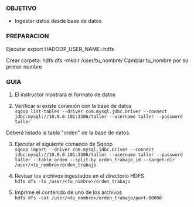### OBJETIVO
* Ingestar datos desde base de datos

### PREPARACION 
Ejecutar export HADOOP_USER_NAME=hdfs

Crear carpeta:
hdfs dfs -mkdir /user/tu_nombre/ 
Cambiar tu_nombre por su primer nombre

### GUIA
1. El instructor mostrará el formato de datos

2. Verificar si existe conexión con la base de datos    
`sqoop list-tables --driver com.mysql.jdbc.Driver --connect jdbc:mysql://10.0.0.101:3306/taller --username taller --password taller`

Deberá listada la tabla "orden" de la base de datos.  

3. Ejecutar el siguiente comando de Sqoop  
`sqoop import --driver com.mysql.jdbc.Driver --connect jdbc:mysql://10.0.0.101:3306/taller --username taller --password taller --table orden --split-by orden_trabajo_id --target-dir /user/<tu_nombre>/orden_trabajo`

4. Revisar los archivos ingestados en el directorio HDFS  
`hdfs dfs -ls /user/<tu_nombre>/orden_trabajo`

5. Imprime el contenido de uno de los archivos  
`hdfs dfs -cat /user/<tu_nombre>/orden_trabajo/part-00000`


